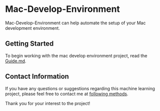 # Mac-Develop-Environment
Mac-Develop-Environment can help automate the setup of your Mac development environment.

## Getting Started

To begin working with the mac develop environment project, read the [Guide.md](Guide.md).

## Contact Information

If you have any questions or suggestions regarding this machine learning project, please feel free to contact me at [following methods](https://carson-we.github.io/contact.html).

Thank you for your interest to the project!
